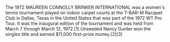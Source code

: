 The 1972 MAUREEN CONNOLLY BRINKER INTERNATIONAL was a women's tennis tournament played on indoor carpet courts at the T-BAR-M Racquet Club in Dallas, Texas in the United States that was part of the 1972 WT Pro Tour. It was the inaugural edition of the tournament and was held from March 7 through March 12, 1972.[1] Unseeded Nancy Gunter won the singles title and earned $11,000 first-prize money.[2][3]
